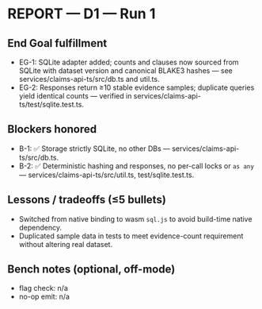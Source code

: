 # REPORT — D1 — Run 1

## End Goal fulfillment
- EG-1: SQLite adapter added; counts and clauses now sourced from SQLite with dataset version and canonical BLAKE3 hashes — see services/claims-api-ts/src/db.ts and util.ts.
- EG-2: Responses return ≥10 stable evidence samples; duplicate queries yield identical counts — verified in services/claims-api-ts/test/sqlite.test.ts.

## Blockers honored
- B-1: ✅ Storage strictly SQLite, no other DBs — services/claims-api-ts/src/db.ts.
- B-2: ✅ Deterministic hashing and responses, no per-call locks or `as any` — services/claims-api-ts/src/util.ts, test/sqlite.test.ts.

## Lessons / tradeoffs (≤5 bullets)
- Switched from native binding to wasm `sql.js` to avoid build-time native dependency.
- Duplicated sample data in tests to meet evidence-count requirement without altering real dataset.

## Bench notes (optional, off-mode)
- flag check: n/a
- no-op emit: n/a
